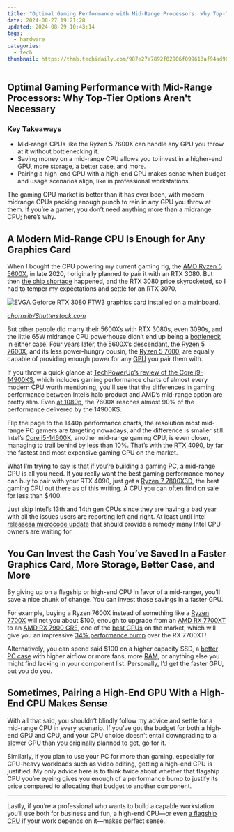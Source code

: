 ```yaml
---
title: "Optimal Gaming Performance with Mid-Range Processors: Why Top-Tier Options Aren't Necessary"
date: 2024-08-27 19:21:28
updated: 2024-08-29 10:43:14
tags:
  - hardware
categories:
  - tech
thumbnail: https://thmb.techidaily.com/987e27a7892f02906f099613af94ad907edd8b77287d835797fe2caec0c18f95.jpg
---
```


## Optimal Gaming Performance with Mid-Range Processors: Why Top-Tier Options Aren't Necessary

### Key Takeaways

* Mid-range CPUs like the Ryzen 5 7600X can handle any GPU you throw at it without bottlenecking it.
* Saving money on a mid-range CPU allows you to invest in a higher-end GPU, more storage, a better case, and more.
* Pairing a high-end GPU with a high-end CPU makes sense when budget and usage scenarios align, like in professional workstations.

 The gaming CPU market is better than it has ever been, with modern midrange CPUs packing enough punch to rein in any GPU you throw at them. If you’re a gamer, you don’t need anything more than a midrange CPU; here’s why.

##  A Modern Mid-Range CPU Is Enough for Any Graphics Card

 When I bought the CPU powering my current gaming rig, the [AMD Ryzen 5 5600X](https://www.amazon.com/AMD-Ryzen-5600X-12-Thread-Processor/dp/B08166SLDF?tag=hotoge-20&ascsubtag=UUhtgUeUpU2004618&asc%5Frefurl=https%3A%2F%2Fwww.howtogeek.com%2Fmidrange-cpus-are-all-you-need-for-gaming%2F&asc%5Fcampaign=Evergreen), in late 2020, I originally planned to pair it with an RTX 3080\. But then [the chip shortage](https://extra-lessons.techidaily.com/in-2024-all-inclusive-assessment-bublcams-full-feature-set-reviewed/) happened, and the RTX 3080 price skyrocketed, so I had to temper my expectations and settle for an RTX 3070.

![EVGA Geforce RTX 3080 FTW3 graphics card installed on a mainboard.](https://static1.howtogeekimages.com/wordpress/wp-content/uploads/2022/07/evga-geforce-rtx-3080-ftw-gpu-installed.jpg) 

_[charnsitr/Shutterstock.com](https://www.shutterstock.com/image-photo/bangkokthailandjanuary-24-view-evga-geforce-rtx-1901283040)_

 But other people did marry their 5600Xs with RTX 3080s, even 3090s, and the little 65W midrange CPU powerhouse didn’t end up being a [bottleneck](https://tech-recovery.techidaily.com/troubleshooting-windows-11-what-to-do-if-your-system-fails-to-shut-down/) in either case. Four years later, the 5600X’s descendant, the [Ryzen 5 7600X](https://www.amazon.com/AMD-7600X-12-Thread-Unlocked-Processor/dp/B0BBJDS62N?th=1&tag=hotoge-20&ascsubtag=UUhtgUeUpU2004618&asc%5Frefurl=https%3A%2F%2Fwww.howtogeek.com%2Fmidrange-cpus-are-all-you-need-for-gaming%2F&asc%5Fcampaign=Evergreen), and its less power-hungry cousin, the [Ryzen 5 7600](https://www.amazon.com/AMD-7600-12-Thread-Unlocked-Processor/dp/B0BMQJWBDM?tag=hotoge-20&ascsubtag=UUhtgUeUpU2004618&asc%5Frefurl=https%3A%2F%2Fwww.howtogeek.com%2Fmidrange-cpus-are-all-you-need-for-gaming%2F&asc%5Fcampaign=Evergreen), are equally capable of providing enough power for any [GPU](https://android-unlock.techidaily.com/unlock-vivo-s17-pro-phone-password-without-factory-reset-full-guide-here-by-drfone-android/) you pair them with.

 If you throw a quick glance at [TechPowerUp’s review of the Core i9-14900KS](https://www.techpowerup.com/review/intel-core-i9-14900ks/), which includes gaming performance charts of almost every modern CPU worth mentioning, you'll see that the differences in gaming performance between Intel’s halo product and AMD’s mid-range option are pretty slim. Even [at 1080p](https://www.techpowerup.com/review/intel-core-i9-14900ks/18.html), the 7600X reaches almost 90% of the performance delivered by the 14900KS.

 Flip the page to the 1440p performance charts, the resolution most mid-range PC gamers are targeting nowadays, and the difference is smaller still. Intel’s [Core i5-14600K](https://www.amazon.com/i9-14900K-Desktop-Processor-Integrated-Graphics/dp/B0CGJ4MLC8?tag=hotoge-20&ascsubtag=UUhtgUeUpU2004618&asc%5Frefurl=https%3A%2F%2Fwww.howtogeek.com%2Fmidrange-cpus-are-all-you-need-for-gaming%2F&asc%5Fcampaign=Evergreen), another mid-range gaming CPU, is even closer, managing to trail behind by less than 10%. That’s with the [RTX 4090](https://www.amazon.com/ASUS-Gaming-GeForce-Graphics-DisplayPort/dp/B0C7JYX6LN?tag=hotoge-20&ascsubtag=UUhtgUeUpU2004618&asc%5Frefurl=https%3A%2F%2Fwww.howtogeek.com%2Fmidrange-cpus-are-all-you-need-for-gaming%2F&asc%5Fcampaign=Evergreen), by far the fastest and most expensive gaming GPU on the market.

 What I’m trying to say is that if you’re building a gaming PC, a mid-range CPU is all you need. If you really want the best gaming performance money can buy to pair with your RTX 4090, just get a [Ryzen 7 7800X3D](https://www.amazon.com/AMD-Ryzen-7800X3D-16-Thread-Processor/dp/B0BTZB7F88?tag=hotoge-20&ascsubtag=UUhtgUeUpU2004618&asc%5Frefurl=https%3A%2F%2Fwww.howtogeek.com%2Fmidrange-cpus-are-all-you-need-for-gaming%2F&asc%5Fcampaign=Evergreen), the best gaming CPU out there as of this writing. A CPU you can often find on sale for less than $400.

 Just skip Intel’s 13th and 14th gen CPUs since they are having a bad year with all the issues users are reporting left and right. At least until Intel [releases](https://data-wizards.techidaily.com/top-10-video-restoration-tools-compatible-with-windows-and-macos/)[a microcode update](https://article-helps.techidaily.com/clipcartoon-detailed-assessment-and-guide-2024/) that should provide a remedy many Intel CPU owners are waiting for.

##  You Can Invest the Cash You’ve Saved In a Faster Graphics Card, More Storage, Better Case, and More

 By giving up on a flagship or high-end CPU in favor of a mid-ranger, you’ll save a nice chunk of change. You can invest those savings in a faster GPU.

 For example, buying a Ryzen 7600X instead of something like a [Ryzen 7700X](https://www.amazon.com/AMD-7700X-16-Thread-Unlocked-Processor/dp/B0BBHHT8LY?tag=hotoge-20&ascsubtag=UUhtgUeUpU2004618&asc%5Frefurl=https%3A%2F%2Fwww.howtogeek.com%2Fmidrange-cpus-are-all-you-need-for-gaming%2F&asc%5Fcampaign=Evergreen) will net you about $100, enough to upgrade from an [AMD RX 7700XT](https://shop-links.co/link/?exclusive=1&publisher_slug=itechdaily19598&url=https%3A%2F%2Fclick.linksynergy.com%2Fdeeplink%3Fid%3D2QzUaswX1as%26mid%3D44583%26u1%3DUUhtgUeUpU2004618%26murl%3Dhttps%253A%252F%252Fwww.newegg.com%252Fareyouahuman%253Freferer%253Dhttps%25253A%25252F%25252Fwww.newegg.com%25252Fasus-radeon-rx-7700-xt-tuf-rx7700xt-o12g-gaming%25252Fp%25252FN82E16814126677%25253FItem%25253D9SIAFVFK4V6804%26ourl%3Dhttps%253A%252F%252Fwww.newegg.com%252Fasus-radeon-rx-7700-xt-tuf-rx7700xt-o12g-gaming%252Fp%252FN82E16814126677%253FItem%253D9SIAFVFK4V6804) to an [AMD RX 7900 GRE](https://shop-links.co/link/?exclusive=1&publisher_slug=itechdaily19598&url=https%3A%2F%2Fclick.linksynergy.com%2Fdeeplink%3Fid%3D2QzUaswX1as%26mid%3D44583%26u1%3DUUhtgUeUpU2004618%26murl%3Dhttps%253A%252F%252Fwww.newegg.com%252Fareyouahuman%253Freferer%253Dhttps%25253A%25252F%25252Fwww.newegg.com%25252Fpowercolor-radeon-rx-7900-gre-rx7900gre-16g-f-oc%25252Fp%25252FN82E16814131864%25253FItem%25253DN82E16814131864%26ourl%3Dhttps%253A%252F%252Fwww.newegg.com%252Fpowercolor-radeon-rx-7900-gre-rx7900gre-16g-f-oc%252Fp%252FN82E16814131864%253FItem%253DN82E16814131864), one of the [best GPUs](https://article-tips.techidaily.com/discover-how-to-change-your-characters-voice-and-sound-presence-naturally-expert-tips-for-free/) on the market, which will give you an impressive [34% performance bump](https://www.techpowerup.com/gpu-specs/radeon-rx-7700-xt.c3911) over the RX 7700XT!

 Alternatively, you can spend said $100 on a higher capacity SSD, a [better PC case](https://tech-revival.techidaily.com/interactive-ai-duo-unveiling-3-approaches-to-chatgpt-and-wolframalliance/) with higher airflow or more fans, more [RAM](https://youtube-web.techidaily.com/ed-2024-approved-unlocking-youtube-success-top-video-strategies-to-explode-views/), or anything else you might find lacking in your component list. Personally, I’d get the faster GPU, but you do you.

##  Sometimes, Pairing a High-End GPU With a High-End CPU Makes Sense

 With all that said, you shouldn’t blindly follow my advice and settle for a mid-range CPU in every scenario. If you’ve got the budget for both a high-end GPU and CPU, and your CPU choice doesn’t entail downgrading to a slower GPU than you originally planned to get, go for it.

 Similarly, if you plan to use your PC for more than gaming, especially for CPU-heavy workloads such as video editing, getting a high-end CPU is justified. My only advice here is to think twice about whether that flagship CPU you’re eyeing gives you enough of a performance bump to justify its price compared to allocating that budget to another component.

---

 Lastly, if you’re a professional who wants to build a capable workstation you’ll use both for business and fun, a high-end CPU—or even [a flagship CPU](https://tiktok-video-recordings.techidaily.com/step-into-a-tiktok-realm-a-guide-for-joining-lives-for-2024/) if your work depends on it—makes perfect sense.

<ins class="adsbygoogle"
     style="display:block"
     data-ad-format="autorelaxed"
     data-ad-client="ca-pub-7571918770474297"
     data-ad-slot="1223367746"></ins>



<ins class="adsbygoogle"
     style="display:block"
     data-ad-client="ca-pub-7571918770474297"
     data-ad-slot="8358498916"
     data-ad-format="auto"
     data-full-width-responsive="true"></ins>

